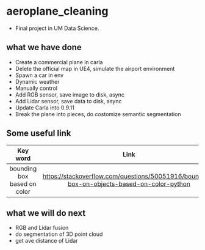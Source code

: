 # aeroplane_cleaning

* Final project in UM Data Science.

## what we have done

* Create a commercial plane in carla
* Delete the official map in UE4, simulate the airport environment
* Spawn a car in env
* Dynamic weather
* Manually control
* Add RGB sensor, save image to disk, async
* Add Lidar sensor, save data to disk, async
* Update Carla into 0.9.11
* Break the plane into pieces, do costomize semantic segmentation

## Some useful link

| Key word | Link |
| :-: | :-: |
| bounding box based on color | https://stackoverflow.com/questions/50051916/bounding-box-on-objects-based-on-color-python |

## what we will do next

* RGB and Lidar fusion
* do segmentation of 3D point cloud
* get ave distance of Lidar